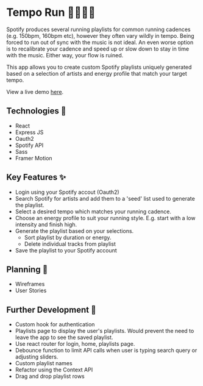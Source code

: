 # Tempo Run 🏃‍♀️🏃‍♂️

Spotify produces several running playlists for common running cadences (e.g. 150bpm, 160bpm etc), however they often vary wildly in tempo. Being forced to run out of sync with the music is not ideal. An even worse option is to recalibrate your cadence and speed up or slow down to stay in time with the music. Either way, your flow is ruined.

This app allows you to create custom Spotify playlists uniquely generated based on a selection of artists and energy profile that match your target tempo.

View a live demo [here](https://hidden-gorge-82205.herokuapp.com/).

## Technologies 🔨

- React
- Express JS
- Oauth2
- Spotify API
- Sass
- Framer Motion

## Key Features ✨

- Login using your Spotify accout (Oauth2)
- Search Spotify for artists and add them to a 'seed' list used to generate the playlist.
- Select a desired tempo which matches your running cadence.
- Choose an energy profile to suit your running style. E.g. start with a low intensity and finish high.
- Generate the playlist based on your selections.
  - Sort playlist by duration or energy.
  - Delete individual tracks from playlist
- Save the playlist to your Spotify account

## Planning 🔎

- Wireframes
- User Stories

## Further Development 🚀

- Custom hook for authentication
- Playlists page to display the user's playlists. Would prevent the need to leave the app to see the saved playlist.
- Use react router for login, home, playlists page.
- Debounce function to limit API calls when user is typing search query or adjusting sliders.
- Custom playlist names
- Refactor using the Context API
- Drag and drop playlist rows
